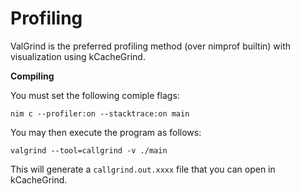 # Profiling
ValGrind is the preferred profiling method (over nimprof builtin) with
visualization using kCacheGrind.

**Compiling**

You must set the following comiple flags:

```nim c --profiler:on --stacktrace:on main```

You may then execute the program as follows:

```valgrind --tool=callgrind -v ./main```

This will generate a `callgrind.out.xxxx` file that you can open in 
kCacheGrind.